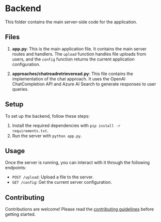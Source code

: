 # Backend

This folder contains the main server-side code for the application.

## Files

1. **app.py**: This is the main application file. It contains the main server routes and handlers. The `upload` function handles file uploads from users, and the `config` function returns the current application configuration.

2. **approaches/chatreadretrieveread.py**: This file contains the implementation of the chat approach. It uses the OpenAI ChatCompletion API and Azure AI Search to generate responses to user queries.

## Setup

To set up the backend, follow these steps:

1. Install the required dependencies with `pip install -r requirements.txt`.
2. Run the server with `python app.py`.

## Usage

Once the server is running, you can interact with it through the following endpoints:

- `POST /upload`: Upload a file to the server.
- `GET /config`: Get the current server configuration.

## Contributing

Contributions are welcome! Please read the [contributing guidelines](../CONTRIBUTING.md) before getting started.